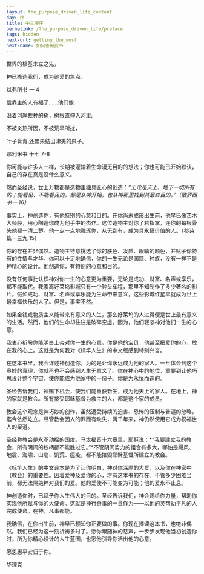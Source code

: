 ```yaml
---
layout: the_purpose_driven_life_content
day: 序
title: 中文版序
permalink: /the_purpose_driven_life/preface
tags: hidden
next-url: getting_the_most
next-name: 如何善用此书
---
```


<div class="center fs-18">
  <p>世界的根基未立之先，</P>
  <p>神已拣选我们，成为祂爱的焦点。</P>
  <p class="sp-verse">以弗所书 一 4</p>
</div>
<div class="center fs-18">
  <p>信靠主的人有福了……他们像</p>
  <p>沿着河岸裁种的树，树根直伸入河里;</p>
  <p>不被炎热所因，不被荒旱所扰，</P>
  <p>叶子膏青,还累果结出津美的果子。</p>
  <p class="sp-verse">耶利米书 十七 7-8</p>
</div>
<p class="first">你可能与许多人一样，长期被灌输着生命漫无目的的想法；你也可能已开始默认，自己的存在真是没什么意义。</p>

然而圣经说，世上万物都是造物主独具匠心的创造：*“无论是天上、地下一切所有的；能看见、不能看见的，都是从神开始，也从神那里找到其最终目的。”（歌罗西书一 16）*

事实上，神创造你，有他特别的心意和目的。在你尚未成形出生前，他早已像艺术大师般，用心陶造你成为他手中的杰作。这位造物主对你了若指掌，连你的每根骨头他都一清二楚。他一点一点地雕琢你，从无到有，成为具永恒价值的人。（参诗篇一三九 15）

你的存在并非偶然。造物主特意挑选了你的肤色、发质、眼睛的颜色，并赋子你特有的性情与才华。你可以十足地确信，你的一生无论是国籍、种族，没有一样不是神精心的设计。他创造你，有特别的心意和目的。

没有任何事比认识神对你一生的心意更为重要，无论是成功、财富、名声或享乐，都不能取代。我家离好莱坞影城只有一个钟头车程，那里不知制作了多少著名的影片。假如成功、财富、名声或享乐能为生命带来意义，这些影城红星早就成为世上最幸福快乐的人了。但是，事实不然。

如果金钱或物质主义能带来有意义的人生，那么好莱坞的人过得便是世上最有意义的生活。然而，他们的生命却往往是破碎空虚。因为，他们轻忽神对他们一生的心意。

我衷心祈盼你能明白上帝对你一生的心意。你是他的宝贝，他甚至把爱你的心，放在我的心上。这就是为何我对《标竿人生》的中文版感到特别兴奋。

在这本书里，我会详述神创造你，为的是让你永远成为他的家人。一旦体会到这个奥妙的真理，你就再也不会感到人生无意义了。你在神心中的地位，重要到让他巧思设计整个宇宙，使你能成为他家中的一份子。你是为永恒而造的。

圣经告诉我们，神赐下机会，使我们能重获新生，成为他天上的家人。在地上，神的家就是教会。所有接受耶稣基督为救主的人，都是这个家的成员。

教会这个观念是神巧妙的创作，虽然遭受持续的迫害、恐怖的压制与普遍的忽略，迄今依然屹立。尽管教会因人的罪而有缺失，两千年来，神仍然使用它成为祝福世人的渠道。

圣经称教会是永不动摇的国度。马太福音十六章里，耶穌说：*“我要建立我的教会，所有阴间的权柄都不能胜过它。”*不管阴间势力的组合有多大，哪怕是飓风、地震、海啸、山崩、饥荒、瘟疫，都不能摧毀耶稣基督所建立的教会。

《标竿人生》的中文译本是为了让你明白，神对你深厚的大爱，以及你在神家中（教会）的重要性。因着爱神及爱你的心，才有这本书的存在。不管多少困难当前，都无法隔绝神对我们的爱。他的爱使不可能变为可能；他的爱永不止息。

神创造你时，已赋予你人生伟大的目的。圣经告诉我们，神会赐给你力量，帮助你实现他所赋与你的大使命。这就是神行奇事的一贯作为——以他的灵帮助平凡的人完成使命。在神，凡事都能。

我确信，在你出生前，神早已预知你正要做的事。你现在捧读这本书，也绝非偶然。我们已经为这一刻祈祷多时了。愿你跟随神的慈声，一步步发现他当初创造你时，所为你精心设计的人生蓝图，也愿他引导你活出他的心意。

<p class="center">愿恩惠平安归于你。</p>

<p class="right">华理克</p>
